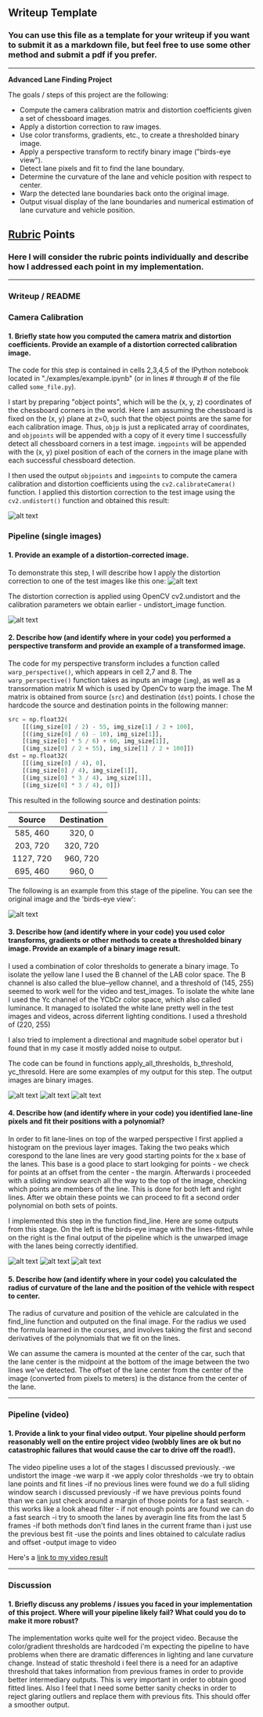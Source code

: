 ## Writeup Template

### You can use this file as a template for your writeup if you want to submit it as a markdown file, but feel free to use some other method and submit a pdf if you prefer.

---

**Advanced Lane Finding Project**

The goals / steps of this project are the following:

* Compute the camera calibration matrix and distortion coefficients given a set of chessboard images.
* Apply a distortion correction to raw images.
* Use color transforms, gradients, etc., to create a thresholded binary image.
* Apply a perspective transform to rectify binary image ("birds-eye view").
* Detect lane pixels and fit to find the lane boundary.
* Determine the curvature of the lane and vehicle position with respect to center.
* Warp the detected lane boundaries back onto the original image.
* Output visual display of the lane boundaries and numerical estimation of lane curvature and vehicle position.

[//]: # (Image References)

[image1]: ./output_images/result_undistorted_calibration1.jpg "Undistorted"
[image2]: ./test_images/test1.jpg "Road Transformed"
[image3]: ./output_images/result_undistorted_test1.jpg "Binary Example"
[image4]: ./output_images/result_warped_test1.jpg "Warp Example"
[image5]: ./output_images/result_threshold_test1.jpg "Color Example"
[image6]: ./output_images/result_threshold_test2.jpg "Color Example"
[image7]: ./output_images/result_threshold_test3.jpg "Color Example"
[image8]: ./examples/result_lanes_test1.jpg "Fit Visual Output"
[image9]: ./examples/result_lanes_test2.jpg "Fit Visual Output"
[image10]: ./examples/result_lanes_test3.jpg "Fit Visual Output"
[video11]: ./project_video.mp4 "Video"

## [Rubric](https://review.udacity.com/#!/rubrics/571/view) Points

### Here I will consider the rubric points individually and describe how I addressed each point in my implementation.  

---

### Writeup / README

### Camera Calibration

#### 1. Briefly state how you computed the camera matrix and distortion coefficients. Provide an example of a distortion corrected calibration image.

The code for this step is contained in cells 2,3,4,5 of the IPython notebook located in "./examples/example.ipynb" (or in lines # through # of the file called `some_file.py`).  

I start by preparing "object points", which will be the (x, y, z) coordinates of the chessboard corners in the world. Here I am assuming the chessboard is fixed on the (x, y) plane at z=0, such that the object points are the same for each calibration image.  Thus, `objp` is just a replicated array of coordinates, and `objpoints` will be appended with a copy of it every time I successfully detect all chessboard corners in a test image.  `imgpoints` will be appended with the (x, y) pixel position of each of the corners in the image plane with each successful chessboard detection.  

I then used the output `objpoints` and `imgpoints` to compute the camera calibration and distortion coefficients using the `cv2.calibrateCamera()` function.  I applied this distortion correction to the test image using the `cv2.undistort()` function and obtained this result: 

![alt text][image1]

### Pipeline (single images)

#### 1. Provide an example of a distortion-corrected image.

To demonstrate this step, I will describe how I apply the distortion correction to one of the test images like this one:
![alt text][image2]

The distortion correction is applied using OpenCV cv2.undistort and the calibration parameters we obtain earlier - undistort_image function.

![alt text][image3]

#### 2. Describe how (and identify where in your code) you performed a perspective transform and provide an example of a transformed image.

The code for my perspective transform includes a function called `warp_perspective()`, which appears in cell 2,7 and 8.  The `warp_perspective()` function takes as inputs an image (`img`), as well as a transormation matrix M  which is used by OpenCv to warp the image. The M matrix is obtained from source (`src`) and destination (`dst`) points.  I chose the hardcode the source and destination points in the following manner:

```python
src = np.float32(
    [[(img_size[0] / 2) - 55, img_size[1] / 2 + 100],
    [((img_size[0] / 6) - 10), img_size[1]],
    [(img_size[0] * 5 / 6) + 60, img_size[1]],
    [(img_size[0] / 2 + 55), img_size[1] / 2 + 100]])
dst = np.float32(
    [[(img_size[0] / 4), 0],
    [(img_size[0] / 4), img_size[1]],
    [(img_size[0] * 3 / 4), img_size[1]],
    [(img_size[0] * 3 / 4), 0]])
```

This resulted in the following source and destination points:

| Source        | Destination   | 
|:-------------:|:-------------:| 
| 585, 460      | 320, 0        | 
| 203, 720      | 320, 720      |
| 1127, 720     | 960, 720      |
| 695, 460      | 960, 0        |

The following is an example from this stage of the pipeline. You can see the original image and the 'birds-eye view':

![alt text][image4]

#### 3. Describe how (and identify where in your code) you used color transforms, gradients or other methods to create a thresholded binary image.  Provide an example of a binary image result.

I used a combination of color thresholds to generate a binary image. 
To isolate the yellow lane I used the B channel of the LAB color space. The B channel is also called the blue–yellow channel, and a threshold of (145, 255) seemed to work well for the video and test_images. 
To isolate the white lane I used the Yc channel of the YCbCr color space, which also called luminance. It managed to isolated the white lane pretty well in the test images and videos, across diferrent lighting conditions. I used a threshold of  (220, 255)

I also tried to implement a directional and magnitude sobel operator but i found that in my case it mostly added noise to output.

The code can be found in functions apply_all_thresholds, b_threshold, yc_thresold.
Here are some examples of my output for this step. The output images are binary images.

![alt text][image5]
![alt text][image6]
![alt text][image7]

#### 4. Describe how (and identify where in your code) you identified lane-line pixels and fit their positions with a polynomial?

In order to fit lane-lines on top of the warped perspective I first applied a histogram on the previous layer images. Taking the two peaks which corespond to the lane lines are very good starting points for the x base of the lanes. This base is a good place to start lookging for points - we check for points at an offset from the center - the margin. Afterwards i proceeded with a sliding window search all the way to the top of the image, checking which points are members of the line. This is done for both left and right lines. After we obtain these points we can proceed to fit a second order polynomial on both sets of points. 

I implemented this step in the function find_line.
Here are some outputs from this stage. On the left is the birds-eye image with the lines-fitted, while on the right is the final output of the pipeline which is the unwarped image with the lanes being correctly identified.

![alt text][image8]
![alt text][image9]
![alt text][image10]


#### 5. Describe how (and identify where in your code) you calculated the radius of curvature of the lane and the position of the vehicle with respect to center.

The radius of curvature and position of the vehicle are calculated in the find_line function and outputed on the final image.
For the radius we used the formula learned in the courses, and involves taking the first and second derivatives of the polynomials that we fit on the lines. 

We can assume the camera is mounted at the center of the car, such that the lane center is the midpoint at the bottom of the image between the two lines we've detected. The offset of the lane center from the center of the image (converted from pixels to meters) is the distance from the center of the lane. 

---

### Pipeline (video)

#### 1. Provide a link to your final video output.  Your pipeline should perform reasonably well on the entire project video (wobbly lines are ok but no catastrophic failures that would cause the car to drive off the road!).

The video pipeline uses a lot of the stages I discussed previously.
-we undistort the image
-we warp it
-we apply color thresholds
-we try to obtain lane points and fit lines
    -if no previous lines were found we do a full sliding window search i discussed previously
    -if we have previous points found than we can just check around a margin of those points for a fast search.
        - this works like a look ahead filter
        - if not enough points are found we can do a fast search
    -i try to smooth the lanes by averagin line fits from the last 5 frames
    -if both methods don't find lanes in the current frame than i just use the previous best fit
 -use the points and lines obtained to calculate radius and offset
 -output image to video

Here's a [link to my video result](./result.mp4)

---

### Discussion

#### 1. Briefly discuss any problems / issues you faced in your implementation of this project.  Where will your pipeline likely fail?  What could you do to make it more robust?

The implementation works quite well for the project video. Because the color/gradient thresholds are hardcoded i'm expecting the pipeline to have problems when there are dramatic differences in lighting and lane curvature change. Instead of static threshold i feel there is a need for an adaptive threshold that takes information from previous frames in order to provide better intermediary outputs. This is very important in order to obtain good fitted lines. Also I feel that I need some better sanity checks in order to reject glaring outliers and replace them with previous fits. This should offer a smoother output.
